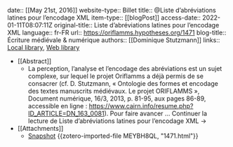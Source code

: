 date:: [[May 21st, 2016]]
website-type:: Billet
title:: @Liste d’abréviations latines pour l’encodage XML
item-type:: [[blogPost]]
access-date:: 2022-01-11T08:07:11Z
original-title:: Liste d’abréviations latines pour l’encodage XML
language:: fr-FR
url:: https://oriflamms.hypotheses.org/1471
blog-title:: Écriture médiévale & numérique
authors:: [[Dominique Stutzmann]]
links:: [Local library](zotero://select/groups/2386895/items/QA63V6RB), [Web library](https://www.zotero.org/groups/2386895/items/QA63V6RB)

- [[Abstract]]
	- La perception, l’analyse et l’encodage des abréviations est un sujet complexe, sur lequel le projet Oriflamms a déjà permis de se consacrer (cf. D. Stutzmann, « Ontologie des formes et encodage des textes manuscrits médiévaux. Le projet ORIFLAMMS », Document numérique, 16/3, 2013, p. 81-95, aux pages 86-89, accessible en ligne : https://www.cairn.info/resume.php?ID_ARTICLE=DN_163_0081). Pour faire avancer … Continuer la lecture de Liste d’abréviations latines pour l’encodage XML  →
- [[Attachments]]
	- [Snapshot](https://oriflamms.hypotheses.org/1471) {{zotero-imported-file MEYBH8QL, "1471.html"}}
